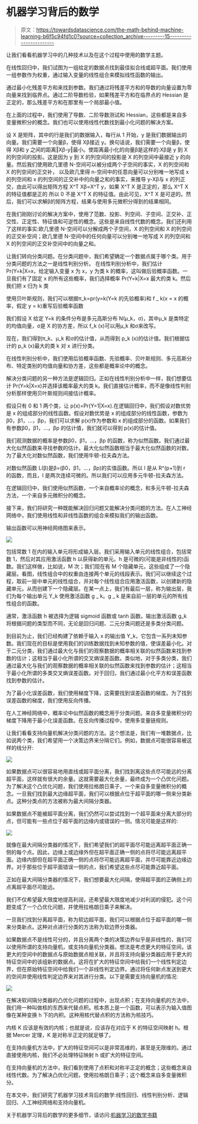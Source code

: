 # 机器学习背后的数学

> 原文：<https://towardsdatascience.com/the-math-behind-machine-learning-b6f5c94fd1c0?source=collection_archive---------15----------------------->

让我们看看机器学习中的几种技术以及在这个过程中使用的数学主题。

在线性回归中，我们试图为一组给定的数据点找到最佳拟合线或超平面。我们使用一组参数作为权重，通过输入变量的线性组合来模拟线性函数的输出。

通过最小化残差平方和来找到参数。我们通过将残差平方和的导数的向量设置为零向量来找到临界点。通过二阶导数检验，如果残差平方和在临界点的 Hessian 是正定的，那么残差平方和在那里有一个局部最小值。

在上面的过程中，我们使用了导数、二阶导数测试和 Hessian，这些都是来自多变量微积分的概念。我们也可以使用线性代数找到最小化问题的解决方案。

设 X 是矩阵，其中的行是我们的数据输入，每行从 1 开始，y 是我们数据输出的向量。我们需要一个向量β，使得 Xβ接近 y。换句话说，我们需要一个向量β，使得 Xβ和 y 之间的距离‖Xβ-y‖最小。使距离最小化的向量β是这样的:Xβ是 y 到 X 的列空间的投影。这是因为 y 到 X 的列空间的投影是 X 的列空间中最接近 y 的向量。然后我们使用欧几里德 N-空间可以被分成两个子空间的事实，X 的列空间和 X 的列空间的正交补， 以及欧几里得 n-空间中的任意向量可以分别唯一地写成 x 的列空间和 x 的列空间的正交补中的向量之和的事实，来推导 y-Xβ与 x 的列正交，由此可以得出矩阵方程 X^T Xβ=X^T y，如果 X^T X 是正定的，那么 X^T X 的特征值都是正的 所以 0 不是 X^T X 的特征值。由此可见，X^T X 是可逆的。然后，我们可以求解β的矩阵方程，结果与使用多元微积分得到的结果相同。

在我们刚刚讨论的解决方案中，使用了范数、投影、列空间、子空间、正交补、正交性、正定性、特征值和可逆性的概念。这些是来自线性代数的概念。我们还利用了这样的事实:欧几里德 N-空间可以分解成两个子空间，X 的列空间和 X 的列空间的正交补空间；欧几里德 N-空间中的任何向量可以分别唯一地写成 X 的列空间和 X 的列空间的正交补空间中的向量之和。

让我们转向分类问题。在分类问题中，我们希望确定一个数据点属于哪个类。用于分类问题的方法之一是线性判别分析。
在线性判别分析中，我们估计 Pr⁡(Y=k|X=x，给定输入变量 x 为 x，y 为类 k 的概率，这叫做后验概率函数。一旦我们有了固定 x 的所有这些概率，我们选择概率 Pr⁡(Y=k|X=x 最大的类 k。然后我们把 x 归为 k 类

使用贝叶斯规则，我们可以根据π_k=pr⁡(y=k(Y=k 的先验概率)和 f _ k(x = x 的概率，假定 y = k)重写后验概率函数

我们假设 X 给定 Y=k 的条件分布是多元高斯分布 N(μ_k，σ)，其中μ_k 是类特定的均值向量，σ是 X 的协方差，所以 f_k (x)可以用μ_k 和σ来改写。

现在，我们得到π_k、μ_k 和σ的估计值，从而得到 p_k (x)的估计值。我们根据估计的 p_k (x)最大的类 k 对 x 进行分类。

在线性判别分析中，我们使用后验概率函数、先验概率、贝叶斯规则、多元高斯分布、特定类别的均值向量和协方差，这些都是概率论中的概念。

解决分类问题的另一种方法是逻辑回归。正如在线性判别分析中一样，我们想要估计 Pr⁡(Y=k|X=x)并选择该概率最大的类 k。我们直接估计概率，而不是像线性判别分析那样使用贝叶斯规则间接估计概率。

假设只有 0 和 1 两个类，让 p(x)=Pr⁡(Y=1|X=x).在逻辑回归中，我们假设对数优势是 x 的组成部分的线性函数。假设对数优势是 x 的组成部分的线性函数，参数为β0，β1，…，βp，我们可以求解 p(x)作为参数和 x 的组成部分的函数。如果我们有参数β0，β1，…，βp 的估计值，我们就可以得到 p(x)的估计值。

我们观测数据的概率是参数β0，β1，…，βp 的函数，称为似然函数。我们通过最大化似然函数来寻找参数的估计。最大化似然函数相当于最大化似然函数的对数。为了最大化对数似然函数，我们使用牛顿-拉夫森方法。

对数似然函数 L(β)是β=(β0，β1，…，βp)的实值函数。所以 l 是从 R^(p+1)到 r 的函数，而且，l 是两次连续可微的。所以我们可以应用多元牛顿-拉夫森方法。

在逻辑回归中，我们使用似然函数，一个来自概率论的概念，和多元牛顿-拉夫森方法，一个来自多元微积分的概念。

接下来，我们将研究一种既能解决回归问题又能解决分类问题的方法。在人工神经网络中，我们使用线性和非线性函数的组合来模拟我们的输出函数。

输出函数可以用神经网络图来表示。

![](img/3fa747fae2a2e9e4b91442bdbace6402.png)

包括常数 1 在内的输入单元将形成输入层。我们采用输入单元的线性组合，包括常数 1，然后对其应用激活函数 h 以获得新的单元。h 是可微的(可能是非线性的)函数。我们这样做，比如说，M 次；我们现在有 M 个隐藏单元，这些组成了一个隐藏层。看图，线性组合中的权重由连接两个单元的线段表示。我们可以继续这个过程，取前一层中单元的线性组合，并对每个线性组合应用激活函数，以创建新的隐藏单元，从而创建下一个隐藏层。在某一点上，我们有最后一层，称为输出层，我们为每个输出单元 Y_k 使用激活函数 g _ k。g _ k 是来自前一层的单元的所有线性组合的函数。

通常，激活函数 h 被选择为逻辑 sigmoid 函数或 tanh 函数。输出激活函数 g_k 将根据问题的类型而不同，无论是回归问题、二元分类问题还是多类分类问题。

到目前为止，我们已经构建了依赖于输入 x 的输出值 Y_k，它包含一系列未知参数。我们现在的目标是使用我们的训练数据找到未知参数的值，使误差最小化。对于二元分类，我们通过最大化与我们的观察数据的概率相关联的似然函数来找到参数的估计；这相当于最小化所谓的交叉熵误差函数。类似地，对于多类分类，我们通过最大化与我们的观察数据的概率相关联的似然函数来找到参数的估计；这相当于最小化所谓的多类交叉熵误差函数。对于回归，我们通过最小化平方和误差函数找到参数的估计。

为了最小化误差函数，我们使用梯度下降，这需要找到误差函数的梯度。为了找到误差函数的梯度，我们使用反向传播。

在人工神经网络中，概率论中似然函数的概念用于分类问题。来自多变量微积分的梯度下降用于最小化误差函数。在反向传播过程中，使用多变量链规则。

让我们看看支持向量机解决分类问题的方法。这个想法是，我们有一堆数据点，比如说两个类，我们希望用一个决策边界来分隔它们。例如，数据点可能很容易被这样的线分开:

![](img/20d8aff7cdf3bdc006a201dc04f3c06f.png)

如果数据点可以很容易地用直线或超平面分离，我们找到离这些点尽可能远的分离超平面，这样就有很大的余量。这就需要最大化余量，最终成为一个凸优化问题。为了解决这个凸优化问题，我们使用拉格朗日乘子，一个来自多变量微积分的概念。一旦我们找到最大边缘超平面，我们可以根据点位于超平面的哪一侧来分类新点。这种分类点的方法被称为最大间隔分类器。

如果数据点不能被超平面分离，我们仍然可以尝试找到一个超平面来分离大部分的点，但可能有一些点位于超平面的边缘内或错误的一侧。情况可能是这样的:

![](img/bad407dc738e7dd39c3a597e07bffc86.png)

就像在最大间隔分类器的情况下，我们希望我们的超平面尽可能远离超平面正确一侧的每个点。因此，边缘上或边缘外但在超平面正确一侧的点将尽可能远离超平面。边缘内部但在超平面正确一侧的点将尽可能远离超平面，并尽可能靠近边缘边界。对于那些位于超平面错误一侧的点，我们希望这些点尽可能靠近超平面。

正如在最大间隔分类器的情况下，我们想要最大化间隔，使得超平面的正确侧上的点离超平面尽可能远。

我们不仅希望最大限度地提高利润，还希望最大限度地减少对利润的侵犯。这个问题变成了一个凸优化问题，并使用拉格朗日乘子来解决。

一旦我们找到分离超平面，称为软边超平面，我们可以根据点位于超平面的哪一侧来分类新点。这种对点进行分类的方法称为软边界分类器。

如果数据点不是线性可分的，并且分离两个类的决策边界似乎是非线性的，我们可以使用所谓的支持向量机，或支持向量机分类器。想法是考虑更大的特征空间，该更大的空间中的数据点与原始数据点相关联，并且将支持向量分类器应用于更大的特征空间中的该组新的数据点。这将在扩大的特征空间中给我们一个线性判定边界，但在原始特征空间中给我们一个非线性判定边界。通过将任何新点发送到更大的空间并使用线性判定边界来对其进行分类。以下是需要支持向量机的情况:

![](img/e12599317caed52e42f726b67d9b4832.png)

在解决软间隔分类器的凸优化问题的过程中，出现点积；在支持向量机的方法中，我们用一种叫做核的东西来代替点积。核本质上是一个函数，可以表示为输入值图像在某种变换 h 下的内积。这种用核代替点积的方法称为核技巧。

内核 K 应该是有效的内核；也就是说，应该存在对应于 K 的特征空间映射 h。根据 Mercer 定理，K 是对称半正定的就足够了。

在支持向量机方法中，扩大的特征空间可以是非常高维的，甚至是无限维的。通过直接使用内核，我们不必处理特征映射 h 或扩大的特征空间。

在支持向量机的方法中，我们看到使用了点积和对称半正定的概念；这些概念来自线性代数。为了解决凸优化问题，使用拉格朗日乘子；这个概念来自多变量微积分。

在本文中，我们研究了机器学习技术背后的数学:线性回归、线性判别分析、逻辑回归、人工神经网络和支持向量机。

关于机器学习背后的数学的更多细节，请访问:[机器学习的数学书籍](https://gum.co/VVZsI)